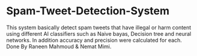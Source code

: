 # Spam-Tweet-Detection-System
This system basically detect spam tweets that have illegal or harm content using different AI classifiers such as Naive bayas, Decision tree and neural networks. In addition accuracy and precision were calculated for each.
Done By Raneen Mahmoud & Nemat Mimi.
